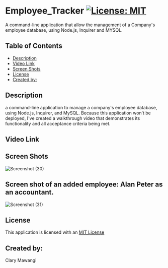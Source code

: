 # Employee_Tracker [![License: MIT](https://img.shields.io/badge/License-MIT-yellow.svg)](https://opensource.org/licenses/MIT)
A command-line application that allow the management of a Company's employee database, using Node.js, Inquirer and MYSQL.

## Table of Contents

* [Description](#description)
* [Video Link](#video-link)
* [Screen Shots](#screen-shots)
* [License](#license)
* [Created by:](#created-by:)


## Description

a command-line application to manage a company's employee database, using Node.js, Inquirer, and MySQL.
Because this application won’t be deployed, I've created a walkthrough video that demonstrates its functionality and all acceptance criteria being met.

## Video Link


## Screen Shots

![Screenshot (30)](https://user-images.githubusercontent.com/78886789/157126754-687b0109-5677-4dff-99f8-f1133d876023.png)

## Screen shot of an added employee: Alan Peter as an accountant.

![Screenshot (31)](https://user-images.githubusercontent.com/78886789/157130990-0fa3be0f-f025-453b-a065-05bbf702d780.png)






## License

This application is licensed with an [MIT License](./LICENSE)

## Created by:
Clary Mawangi
